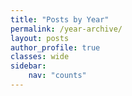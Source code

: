 ```yaml
---
title: "Posts by Year"
permalink: /year-archive/
layout: posts
author_profile: true
classes: wide
sidebar:
    nav: "counts"
---
```

